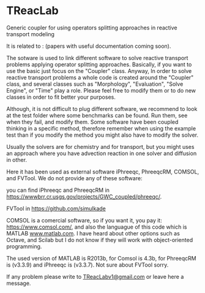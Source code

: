 # TReacLab
Generic coupler for using operators splitting approaches in reactive transport modeling

It is related to : (papers with useful documentation coming soon). 

The sotware is used to link different software to solve reactive transport problems applying operator splitting approaches. Basically, if you want to use the basic just focus on the "Coupler" class. Anyway, In order to solve reactive transport problems a whole code is created around the "Coupler" class, and several classes such as "Morphology", "Evaluation", "Solve Engine", or "Time" play a role. Please feel free to modify them or to do new classes in order to fit better your purposes.

Although, it is not difficult to plug different software, we recommend to look at the test folder where some benchmarks can be found. Run them, see when they fail, and modify them. Some software have been coupled thinking in a specific method, therefore remember when using the example test than if you modify the method you might also have to modify the solver. 

Usually the solvers are for chemistry and for transport, but you might uses an approach where you have advection reaction in one solver and diffusion in other.

Here it has been used as external software iPhreeqc, PhreeqcRM, COMSOL, and FVTool. We do not provide any of these software:

you can find iPhreeqc and PhreeqcRM in https://wwwbrr.cr.usgs.gov/projects/GWC_coupled/phreeqc/.

FVTool in https://github.com/simulkade

COMSOL is a comercial software, so if you want it, you pay it: https://www.comsol.com/, and also the languague of this code which is MATLAB www.matlab.com. I have heard about other options such as Octave, and Scilab but I do not know if they will work with object-oriented programming.

The used version of MATLAB is R2013b, for Comsol is 4.3b, for PhreeqcRM is (v3.3.9) and iPhreeqc is (v3.3.7). Not sure about FVTool sorry.

If any problem please write to TReacLabv1@gmail.com or leave here a message.
